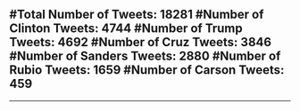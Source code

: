#Total Number of Tweets: 18281 
#Number of Clinton Tweets: 4744
#Number of Trump Tweets: 4692
#Number of Cruz Tweets: 3846
#Number of Sanders Tweets: 2880
#Number of Rubio Tweets: 1659
#Number of Carson Tweets: 459
---
---
